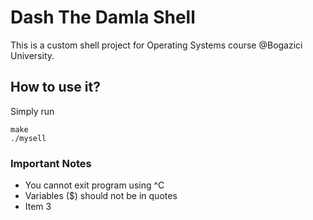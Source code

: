 # Dash The Damla Shell

This is a custom shell project for Operating Systems course @Bogazici University.

## How to use it?

Simply run

```
make
./mysell
```

### Important Notes

- You cannot exit program using ^C
- Variables ($) should not be in quotes
- Item 3
